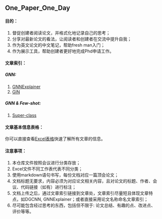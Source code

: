 ## One_Paper_One_Day

#### 目的：

1. 督促创建者阅读论文，并格式化地记录自己的思考；
2. 分享对最新论文的看法，让阅读者和创建者在交流中提升自我；
3. 作为英文论文的中文笔记，帮助fresh man入门；
4. 作为展示工具，帮助创建者更好地完成Phd申请工作。

#### 文章索引：

##### GNN:

1. [GNNExplainer](/NeurlPS2019/GNNExplainer_200719.md)
2. [GIN](/ICLR2019/GIN_200914.md)

##### GNN & Few-shot:

1. [Super-class](/ICLR2020/Super-class_200911.md)

#### 文章基本信息表格：

你可以直接查看[Excel表格](/papers.xlsx)快速了解所有文章的信息。

#### 注意事项：

1. 本仓库文件按照会议进行分类存放；
2. Excel文件不同工作表代表不同分类；
3. 使用markdown语句书写，每份文档对应一篇顶会论文；
4. 文档标题无要求，内容必须为对应论文相关内容，且对论文的标题、作者、会议、代码链接（如有）进行标注；
5. 文档上传之后，通过文章索引链接到文章处，文章索引尽量短且体现文章特点，如DGCNN, GNNExplainer；或者直接采用论文名称命名文章索引；
6. 尽可能包含经过思考的东西，包括但不限于: 论文总结、有趣的点、改进点、评价等等。
